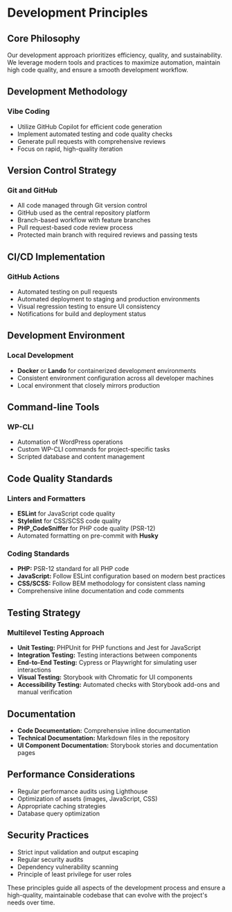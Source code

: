 # Development Principles

## Core Philosophy

Our development approach prioritizes efficiency, quality, and sustainability. We
leverage modern tools and practices to maximize automation, maintain high code
quality, and ensure a smooth development workflow.

## Development Methodology

### Vibe Coding

- Utilize GitHub Copilot for efficient code generation
- Implement automated testing and code quality checks
- Generate pull requests with comprehensive reviews
- Focus on rapid, high-quality iteration

## Version Control Strategy

### Git and GitHub

- All code managed through Git version control
- GitHub used as the central repository platform
- Branch-based workflow with feature branches
- Pull request-based code review process
- Protected main branch with required reviews and passing tests

## CI/CD Implementation

### GitHub Actions

- Automated testing on pull requests
- Automated deployment to staging and production environments
- Visual regression testing to ensure UI consistency
- Notifications for build and deployment status

## Development Environment

### Local Development

- **Docker** or **Lando** for containerized development environments
- Consistent environment configuration across all developer machines
- Local environment that closely mirrors production

## Command-line Tools

### WP-CLI

- Automation of WordPress operations
- Custom WP-CLI commands for project-specific tasks
- Scripted database and content management

## Code Quality Standards

### Linters and Formatters

- **ESLint** for JavaScript code quality
- **Stylelint** for CSS/SCSS code quality
- **PHP_CodeSniffer** for PHP code quality (PSR-12)
- Automated formatting on pre-commit with **Husky**

### Coding Standards

- **PHP:** PSR-12 standard for all PHP code
- **JavaScript:** Follow ESLint configuration based on modern best practices
- **CSS/SCSS:** Follow BEM methodology for consistent class naming
- Comprehensive inline documentation and code comments

## Testing Strategy

### Multilevel Testing Approach

- **Unit Testing:** PHPUnit for PHP functions and Jest for JavaScript
- **Integration Testing:** Testing interactions between components
- **End-to-End Testing:** Cypress or Playwright for simulating user interactions
- **Visual Testing:** Storybook with Chromatic for UI components
- **Accessibility Testing:** Automated checks with Storybook add-ons and manual
  verification

## Documentation

- **Code Documentation:** Comprehensive inline documentation
- **Technical Documentation:** Markdown files in the repository
- **UI Component Documentation:** Storybook stories and documentation pages

## Performance Considerations

- Regular performance audits using Lighthouse
- Optimization of assets (images, JavaScript, CSS)
- Appropriate caching strategies
- Database query optimization

## Security Practices

- Strict input validation and output escaping
- Regular security audits
- Dependency vulnerability scanning
- Principle of least privilege for user roles

These principles guide all aspects of the development process and ensure a
high-quality, maintainable codebase that can evolve with the project's needs
over time.

